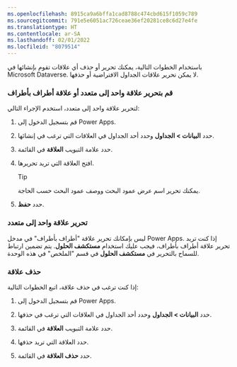 ```yaml
---
ms.openlocfilehash: 8915ca9a6bffa1cad8788c474cbd615f1059c789
ms.sourcegitcommit: 791e5e6051ac726ceae36ef20281ce8c6d27e4fe
ms.translationtype: HT
ms.contentlocale: ar-SA
ms.lasthandoff: 02/01/2022
ms.locfileid: "8079514"
---
```

باستخدام الخطوات التالية، يمكنك تحرير أو حذف أي علاقات تقوم بإنشائها في Microsoft Dataverse. لا يمكن تحرير علاقات الجداول الافتراضية أو حذفها.

### <a name="edit-a-one-to-many-or-many-to-one-relationship"></a>قم بتحرير علاقة واحد إلى متعدد أو علاقة أطراف بأطراف 

لتحرير علاقة واحد إلى متعدد، استخدم الإجراء التالي:

1.  قم بتسجيل الدخول إلى Power Apps.

2.  حدد **البيانات > الجداول** وحدد أحد الجداول في العلاقات التي ترغب في إنشائها.

3.  حدد علامة التبويب **العلاقة** في القائمة.

4.  افتح العلاقة التي تريد تحريرها.

    > [!TIP]
    > يمكنك تحرير اسم عرض عمود البحث ووصف عمود البحث حسب الحاجة.

5.  حدد **حفظ**.

### <a name="edit-a-many-to-many-relationship"></a>تحرير علاقة واحد إلى متعدد

ليس بإمكانك تحرير علاقة "أطراف بأطراف" في مدخل Power Apps. إذا كنت تريد تحرير علاقة أطراف بأطراف، فيجب عليك استخدام **مستكشف الحلول**. يتم تضمين ارتباط للسماح بالتحرير في **مستكشف الحلول** في قسم "الملخص" في هذه الوحدة.

### <a name="delete-a-relationship"></a>حذف علاقة 

إذا كنت ترغب في حذف علاقة، اتبع الخطوات التالية:

1.  قم بتسجيل الدخول إلى Power Apps.

2.  حدد **البيانات > الجداول** وحدد أحد الجداول في العلاقات التي ترغب في حذفها.

3.  حدد علامة التبويب **العلاقة** في القائمة.

4.  حدد العلاقة التي تريد حذفها.

5.  حدد **حذف العلاقة** في القائمة.
